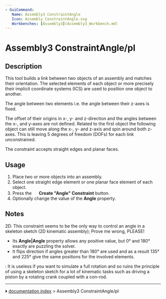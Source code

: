 ```yaml
---
- GuiCommand:
   Name: Assembly3 ConstraintAngle
   Icon: Assembly_ConstraintAngle.svg
   Workbenches: [Assembly3](Assembly3_Workbench.md)
---
```


# Assembly3 ConstraintAngle/pl

## Description

This tool builds a link between two objects of an assembly and matches their orientation. The selected elements of each object or more precisely their implicit coordinate systems (ICS) are used to position one object to another.

The angle between two elements i.e. the angle between their z-axes is fixed.

The offset of their origins in x-, y- and z-direction and the angles between the x-, and y-axes are not defined. Related to the first object the following object can still move along the x-, y- and z-axis and spin around both z-axes. This is leaving 5 degrees of freedom (DOFs) for each link unconstrained.

The constraint accepts straight edges and planar faces.

## Usage

1.  Place two or more objects into an assembly.
2.  Select one straight edge element or one planar face element of each object.
3.  Press the **<img src="images/Assembly_ConstraintAngle.svg" width=16px> Create "Angle" Constraint** button.
4.  Optionally change the value of the **Angle** property.

## Notes

2D: This constraint seems to be the only way to control an angle in a skeleton sketch (2D kinematic assembly); Prove me wrong, PLEASE!

-   Its **Angle|Angle** property allows any positive value, but 0° and 180° exactly are puzzling the solver.
-   It flips direction if angles greater than 180° are used and as a result 135° and 225° give the same positions for the involved elements.

:   It is useless if you want to simulate a full rotation and so ruins the principle of using a skeleton sketch for a lot of kinematic tasks such as driving a piston by a rotating crank coupled with a con-rod.



---
⏵ [documentation index](../README.md) > Assembly3 ConstraintAngle/pl

